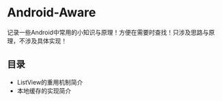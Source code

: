 # Android-Aware
记录一些Android中常用的小知识与原理！方便在需要时查找！只涉及思路与原理，不涉及具体实现！

## 目录
- ListView的重用机制简介
- 本地缓存的实现简介
